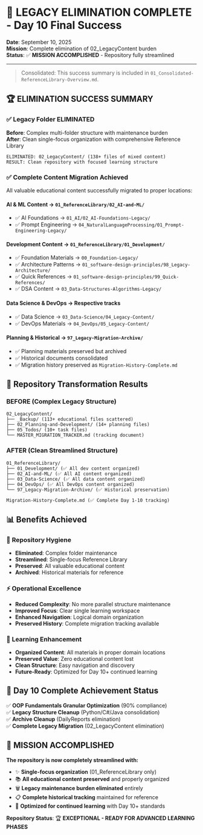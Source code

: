 # 🎊 LEGACY ELIMINATION COMPLETE - Day 10 Final Success

**Date**: September 10, 2025  
**Mission**: Complete elimination of 02_LegacyContent burden  
**Status**: ✅ **MISSION ACCOMPLISHED** - Repository fully streamlined

---

> Consolidated: This success summary is included in `01_Consolidated-ReferenceLibrary-Overview.md`.

## 🏆 **ELIMINATION SUCCESS SUMMARY**

### ✅ **Legacy Folder ELIMINATED**

**Before**: Complex multi-folder structure with maintenance burden  
**After**: Clean single-focus organization with comprehensive Reference Library

```text
ELIMINATED: 02_LegacyContent/ (138+ files of mixed content)
RESULT: Clean repository with focused learning structure
```

### ✅ **Complete Content Migration Achieved**

All valuable educational content successfully migrated to proper locations:

#### **AI & ML Content** → `01_ReferenceLibrary/02_AI-and-ML/`

- ✅ AI Foundations → `01_AI/02_AI-Foundations-Legacy/`
- ✅ Prompt Engineering → `04_NaturalLanguageProcessing/01_Prompt-Engineering-Legacy/`

#### **Development Content** → `01_ReferenceLibrary/01_Development/`

- ✅ Foundation Materials → `00_Foundation-Legacy/`
- ✅ Architecture Patterns → `01_software-design-principles/98_Legacy-Architecture/`
- ✅ Quick References → `01_software-design-principles/99_Quick-References/`
- ✅ DSA Content → `03_Data-Structures-Algorithms-Legacy/`

#### **Data Science & DevOps** → Respective tracks

- ✅ Data Science → `03_Data-Science/04_Legacy-Content/`
- ✅ DevOps Materials → `04_DevOps/05_Legacy-Content/`

#### **Planning & Historical** → `97_Legacy-Migration-Archive/`

- ✅ Planning materials preserved but archived
- ✅ Historical documents consolidated
- ✅ Migration history preserved as `Migration-History-Complete.md`

## 🎯 **Repository Transformation Results**

### **BEFORE (Complex Legacy Structure)**

```text
02_LegacyContent/
├── _Backup/ (113+ educational files scattered)
├── 02_Planning-and-Development/ (14+ planning files)
├── 05_Todos/ (10+ task files)
└── MASTER_MIGRATION_TRACKER.md (tracking document)
```

### **AFTER (Clean Streamlined Structure)**

```text
01_ReferenceLibrary/
├── 01_Development/ (✅ All dev content organized)
├── 02_AI-and-ML/ (✅ All AI content organized)  
├── 03_Data-Science/ (✅ All data content organized)
├── 04_DevOps/ (✅ All DevOps content organized)
└── 97_Legacy-Migration-Archive/ (✅ Historical preservation)

Migration-History-Complete.md (✅ Complete Day 1-10 tracking)
```

## 📊 **Benefits Achieved**

### 🧹 **Repository Hygiene**

- **Eliminated**: Complex folder maintenance
- **Streamlined**: Single-focus Reference Library
- **Preserved**: All valuable educational content
- **Archived**: Historical materials for reference

### ⚡ **Operational Excellence**  

- **Reduced Complexity**: No more parallel structure maintenance
- **Improved Focus**: Clear single learning workspace
- **Enhanced Navigation**: Logical domain organization
- **Preserved History**: Complete migration tracking available

### 🎯 **Learning Enhancement**

- **Organized Content**: All materials in proper domain locations
- **Preserved Value**: Zero educational content lost
- **Clean Structure**: Easy navigation and discovery
- **Future-Ready**: Optimized for Day 10+ continued learning

## 🚀 **Day 10 Complete Achievement Status**

✅ **OOP Fundamentals Granular Optimization** (90% compliance)  
✅ **Legacy Structure Cleanup** (Python/C#/Java consolidation)  
✅ **Archive Cleanup** (DailyReports elimination)  
✅ **Complete Legacy Migration** (02_LegacyContent elimination)  

## 🎊 **MISSION ACCOMPLISHED**

**The repository is now completely streamlined with:**

- ✨ **Single-focus organization** (01_ReferenceLibrary only)
- 📚 **All educational content preserved** and properly organized
- 🗑️ **Legacy maintenance burden eliminated** entirely  
- 📋 **Complete historical tracking** maintained for reference
- 🎯 **Optimized for continued learning** with Day 10+ standards

**Repository Status**: 🏆 **EXCEPTIONAL - READY FOR ADVANCED LEARNING PHASES**
